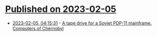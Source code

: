 # [Published on 2023-02-05](index.md)

* [2023-02-05, 04:15:31](https://lobste.rs/s/cz6oeq/tape_drive_for_soviet_pdp_11_mainframe) - [A tape drive for a Soviet PDP-11 mainframe. Computers of Chernobyl](https://www.youtube.com/watch?v=K7PQIRKF8wI)

